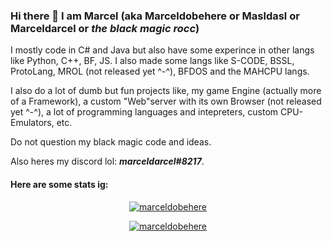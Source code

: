 ### Hi there 👋 I am Marcel (aka Marceldobehere or Masldasl or Marceldarcel or *the black magic rocc*)

I mostly code in C# and Java but also have some experince in other langs like Python, C++, BF, JS.
I also made some langs like S-CODE, BSSL, ProtoLang, MROL (not released yet ^-^), BFDOS and the MAHCPU langs.

I also do a lot of dumb but fun projects like, my game Engine (actually more of a Framework), a custom "Web"server with its own Browser (not released yet ^-^), a lot of programming languages and intepreters, custom CPU-Emulators, etc.

Do not question my black magic code and ideas.

Also heres my discord lol: ***marceldarcel#8217***.


#### Here are some stats ig:


<p align="center"> <a href="https://github.com/marceldobehere/"><img src="https://github-profile-trophy.vercel.app/?username=marceldobehere&theme=darkhub&margin-w=15&margin-h=15&column=7" alt="marceldobehere" /></a> </p>

<p align="center"> <a href="https://github.com/marceldobehere/"><img src="https://github-readme-stats.vercel.app/api?username=marceldobehere" alt="marceldobehere" /></a> </p>
